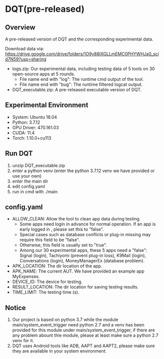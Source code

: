 # DQT(pre-released)

## Overview
A pre-released version of DQT and the corresponding experimental data.

Download data via: https://drive.google.com/drive/folders/1O9y88lXGLLmEMC0PHYWHJa0_scid7N59?usp=sharing

- logs.zip: Our experimental data, including testing data of 5 tools on 30 open-source apps at 5 rounds.
	- File name end with "log": The runtime cmd output of the tool.
	- File name end with "bug": The runtime filtered logcat output.
- DQT_executable.zip: A pre-released executable version of DQT.


## Experimental Environment
- System: Ubuntu 18.04
- Python: 3.7.12
- GPU Driver: 470.161.03
- CUDA: 11.4
- Torch: 1.10.0+cu113


## Run DQT
1. unzip DQT_executable.zip
2. enter a python venv (enter the python 3.7.12 venv we have provided or use your own)
3. enter the main dir
4. edit config.yaml
5. run in cmd with ./main


## config.yaml
- ALLOW_CLEAN: Allow the tool to clean app data during testing.
	- Some apps need login in advance for normal operation. If an app is early logged in , please set this to "false".
	- Special cases such as database conflicts or plug-in missing may require this field to be "false".
	- Otherwise, this field is usually set to "true".
	- Among our 30 experimental apps, these 5 apps need a "false": Signal (login), Tachiyomi (prevent plug-in loss), K9Mail (login), Conversations (login), MoneyManagerEx (database problem).
- APK_LOCATION: The dir location of the app.
- APK_NAME: The current AUT. We have provided an example app MyExpenses.
- DEVICE_ID: The device for testing.
- RESULT_LOCATION: The dir location for saving testing results.
- TIME_LIMIT: The testing time (s).


## Notice
1. Our project is based on python 3.7 while the module main/system_event_trigger need python 2.7 and a venv has been provided for this module under main/system_event_trigger, if there are any problem abount thie module, please at least make sure a python 2.7 venv for it.
2. DQT uses Android tools like ADB, AAPT and AAPT2, please make sure they are available in your system environment.
